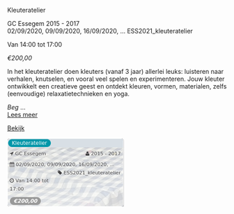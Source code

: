 Kleuteratelier

GC Essegem 2015 - 2017  
02/09/2020, 09/09/2020, 16/09/2020, ... ESS2021\_kleuteratelier  

Van 14:00 tot 17:00

*€200,00*

  

In het kleuteratelier doen kleuters (vanaf 3 jaar) allerlei leuks: luisteren naar verhalen, knutselen, en vooral veel spelen en experimenteren. Jouw kleuter ontwikkelt een creatieve geest en ontdekt kleuren, vormen, materialen, zelfs (eenvoudige) relaxatietechnieken en yoga.  
  
*Beg*  ...  
[Lees meer](https://tickets.vgc.be/activity/subscribe/ESS2021_kleuteratelier)

[Bekijk](https://tickets.vgc.be/activity/subscribe/ESS2021_kleuteratelier)

![](54029.png)